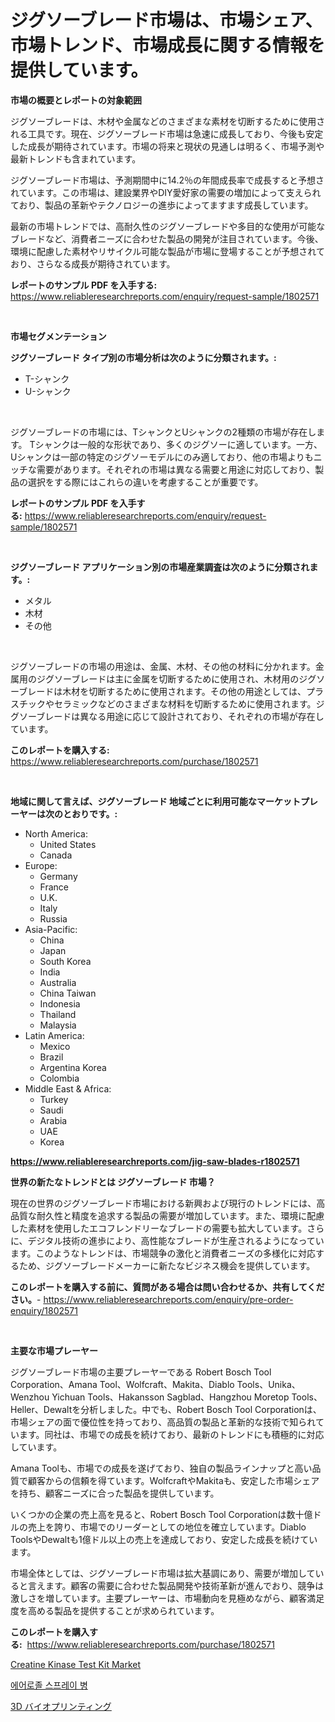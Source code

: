 <p><h1>ジグソーブレード市場は、市場シェア、市場トレンド、市場成長に関する情報を提供しています。</h1></p><p><strong>市場の概要とレポートの対象範囲</strong></p>
<p><p>ジグソーブレードは、木材や金属などのさまざまな素材を切断するために使用される工具です。現在、ジグソーブレード市場は急速に成長しており、今後も安定した成長が期待されています。市場の将来と現状の見通しは明るく、市場予測や最新トレンドも含まれています。</p><p>ジグソーブレード市場は、予測期間中に14.2％の年間成長率で成長すると予想されています。この市場は、建設業界やDIY愛好家の需要の増加によって支えられており、製品の革新やテクノロジーの進歩によってますます成長しています。</p><p>最新の市場トレンドでは、高耐久性のジグソーブレードや多目的な使用が可能なブレードなど、消費者ニーズに合わせた製品の開発が注目されています。今後、環境に配慮した素材やリサイクル可能な製品が市場に登場することが予想されており、さらなる成長が期待されています。</p></p>
<p><strong>レポートのサンプル PDF を入手する:</strong> <a href="https://www.reliableresearchreports.com/enquiry/request-sample/1802571">https://www.reliableresearchreports.com/enquiry/request-sample/1802571</a></p>
<p>&nbsp;</p>
<p><strong>市場セグメンテーション</strong></p>
<p><strong>ジグソーブレード タイプ別の市場分析は次のように分類されます。:</strong></p>
<p><ul><li>T-シャンク</li><li>U-シャンク</li></ul></p>
<p>&nbsp;</p>
<p><p>ジグソーブレードの市場には、TシャンクとUシャンクの2種類の市場が存在します。 Tシャンクは一般的な形状であり、多くのジグソーに適しています。一方、Uシャンクは一部の特定のジグソーモデルにのみ適しており、他の市場よりもニッチな需要があります。それぞれの市場は異なる需要と用途に対応しており、製品の選択をする際にはこれらの違いを考慮することが重要です。</p></p>
<p><strong>レポートのサンプル PDF を入手する:</strong>&nbsp;<a href="https://www.reliableresearchreports.com/enquiry/request-sample/1802571">https://www.reliableresearchreports.com/enquiry/request-sample/1802571</a></p>
<p>&nbsp;</p>
<p><strong> ジグソーブレード アプリケーション別の市場産業調査は次のように分類されます。:</strong></p>
<p><ul><li>メタル</li><li>木材</li><li>その他</li></ul></p>
<p>&nbsp;</p>
<p><p>ジグソーブレードの市場の用途は、金属、木材、その他の材料に分かれます。金属用のジグソーブレードは主に金属を切断するために使用され、木材用のジグソーブレードは木材を切断するために使用されます。その他の用途としては、プラスチックやセラミックなどのさまざまな材料を切断するために使用されます。ジグソーブレードは異なる用途に応じて設計されており、それぞれの市場が存在しています。</p></p>
<p><strong>このレポートを購入する:</strong>&nbsp; <a href="https://www.reliableresearchreports.com/purchase/1802571">https://www.reliableresearchreports.com/purchase/1802571</a></p>
<p>&nbsp;</p>
<p><strong>地域に関して言えば、ジグソーブレード 地域ごとに利用可能なマーケットプレーヤーは次のとおりです。:</strong></p>
<p><ul>
    <li>
        North America:
        <ul>
            <li>United States</li>
            <li>Canada</li>
        </ul>
    </li>
    <li>
        Europe:
        <ul>
            <li>Germany</li>
            <li>France</li>
            <li>U.K.</li>
            <li>Italy</li>
            <li>Russia</li>
        </ul>
    </li>
    <li>
        Asia-Pacific:
        <ul>
            <li>China</li>
            <li>Japan</li>
            <li>South Korea</li>
            <li>India</li>
            <li>Australia</li>
            <li>China Taiwan</li>
            <li>Indonesia</li>
            <li>Thailand</li>
            <li>Malaysia</li>
        </ul>
    </li>
    <li>
        Latin America:
        <ul>
            <li>Mexico</li>
            <li>Brazil</li>
            <li>Argentina Korea</li>
            <li>Colombia</li>
        </ul>
    </li>
    <li>
        Middle East & Africa:
        <ul>
            <li>Turkey</li>
            <li>Saudi</li>
            <li>Arabia</li>
            <li>UAE</li>
            <li>Korea</li>
        </ul>
    </li>
    </ul></p>
<p><strong><a href="https://www.reliableresearchreports.com/jig-saw-blades-r1802571">https://www.reliableresearchreports.com/jig-saw-blades-r1802571</a></strong>&nbsp;</p>
<p><strong>世界の新たなトレンドとは ジグソーブレード 市場？</strong></p>
<p><p>現在の世界のジグソーブレード市場における新興および現行のトレンドには、高品質な耐久性と精度を追求する製品の需要が増加しています。また、環境に配慮した素材を使用したエコフレンドリーなブレードの需要も拡大しています。さらに、デジタル技術の進歩により、高性能なブレードが生産されるようになっています。このようなトレンドは、市場競争の激化と消費者ニーズの多様化に対応するため、ジグソーブレードメーカーに新たなビジネス機会を提供しています。</p></p>
<p><strong>このレポートを購入する前に、質問がある場合は問い合わせるか、共有してください。</strong>- <a href="https://www.reliableresearchreports.com/enquiry/pre-order-enquiry/1802571">https://www.reliableresearchreports.com/enquiry/pre-order-enquiry/1802571</a></p>
<p>&nbsp;</p>
<p><strong>主要な市場プレーヤー</strong></p>
<p><p>ジグソーブレード市場の主要プレーヤーである Robert Bosch Tool Corporation、Amana Tool、Wolfcraft、Makita、Diablo Tools、Unika、Wenzhou Yichuan Tools、Hakansson Sagblad、Hangzhou Moretop Tools、Heller、Dewaltを分析しました。中でも、Robert Bosch Tool Corporationは、市場シェアの面で優位性を持っており、高品質の製品と革新的な技術で知られています。同社は、市場での成長を続けており、最新のトレンドにも積極的に対応しています。</p><p>Amana Toolも、市場での成長を遂げており、独自の製品ラインナップと高い品質で顧客からの信頼を得ています。WolfcraftやMakitaも、安定した市場シェアを持ち、顧客ニーズに合った製品を提供しています。</p><p>いくつかの企業の売上高を見ると、Robert Bosch Tool Corporationは数十億ドルの売上を誇り、市場でのリーダーとしての地位を確立しています。Diablo ToolsやDewaltも1億ドル以上の売上を達成しており、安定した成長を続けています。</p><p>市場全体としては、ジグソーブレード市場は拡大基調にあり、需要が増加していると言えます。顧客の需要に合わせた製品開発や技術革新が進んでおり、競争は激しさを増しています。主要プレーヤーは、市場動向を見極めながら、顧客満足度を高める製品を提供することが求められています。</p></p>
<p><strong>このレポートを購入する:</strong>&nbsp;&nbsp;<a href="https://www.reliableresearchreports.com/purchase/1802571">https://www.reliableresearchreports.com/purchase/1802571</a></p>
<p><p><a href="https://www.linkedin.com/pulse/creatine-kinase-test-kit-market-size-outlook-forecast-2024-t6jxe?trackingId=%2BaS69dDnrda3DoaLJfiKqw%3D%3D">Creatine Kinase Test Kit Market</a></p><p><a href="https://medium.com/@kasandrarempel/%EC%97%90%EC%96%B4%EB%A1%9C%EC%A1%B8-%EC%8A%A4%ED%94%84%EB%A0%88%EC%9D%B4-%EB%B3%91-%EC%8B%9C%EC%9E%A5%EC%9D%80-%EC%8B%9C%EC%9E%A5-%EC%A0%90%EC%9C%A0%EC%9C%A8-%EC%8B%9C%EC%9E%A5-%EB%8F%99%ED%96%A5-%EB%B0%8F-%EC%8B%9C%EC%9E%A5-%EC%84%B1%EC%9E%A5%EC%97%90-%EB%8C%80%ED%95%9C-%EC%A0%95%EB%B3%B4%EB%A5%BC-%EC%A0%9C%EA%B3%B5%ED%95%A9%EB%8B%88%EB%8B%A4-d30c9e83ee13">에어로졸 스프레이 병</a></p><p><a href="https://medium.com/@attyourniture/3d%E3%83%90%E3%82%A4%E3%82%AA%E3%83%97%E3%83%AA%E3%83%B3%E3%83%88%E5%B8%82%E5%A0%B4-%E5%B8%82%E5%A0%B4%E3%81%AEcagr-%E5%B8%82%E5%A0%B4%E3%83%88%E3%83%AC%E3%83%B3%E3%83%89-%E3%81%8A%E3%82%88%E3%81%B3%E6%88%90%E9%95%B7%E6%88%A6%E7%95%A5%E3%81%AB%E9%96%A2%E3%81%99%E3%82%8B%E6%83%85%E5%A0%B1-ab9c608c05d7">3D バイオプリンティング</a></p></p>